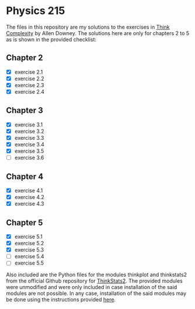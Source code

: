 # Physics 215

The files in this repository are my solutions to the exercises in [Think Complexity](https://greenteapress.com/wp/think-complexity-2e/) by Allen Downey. The solutions here are only for chapters 2 to 5 as is shown in the provided checklist:

## Chapter 2
- [x] exercise 2.1
- [x] exercise 2.2
- [x] exercise 2.3
- [x] exercise 2.4

## Chapter 3
- [x] exercise 3.1
- [x] exercise 3.2
- [x] exercise 3.3
- [x] exercise 3.4
- [x] exercise 3.5
- [ ] exercise 3.6

## Chapter 4
- [x] exercise 4.1
- [x] exercise 4.2
- [x] exercise 4.3

## Chapter 5
- [x] exercise 5.1
- [x] exercise 5.2
- [x] exercise 5.3
- [ ] exercise 5.4
- [ ] exercise 5.5

Also included are the Python files for the modules thinkplot and thinkstats2 from the official Github repository for [ThinkStats2](https://github.com/AllenDowney/ThinkStats2). The provided modules were unmodified and were only included in case installation of the said modules are not possible. In any case, installation of the said modules may be done using the instructions provided [here](https://pypi.org/project/thinkx/). 
